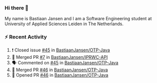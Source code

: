 ### Hi there 👋

My name is Bastiaan Jansen and I am a Software Engineering student at University of Applied Sciences Leiden in The Netherlands. 

### ⚡ Recent Activity
<!--START_SECTION:activity-->
1. ❗️ Closed issue [#45](https://github.com/BastiaanJansen/OTP-Java/issues/45) in [BastiaanJansen/OTP-Java](https://github.com/BastiaanJansen/OTP-Java)
2. 🎉 Merged PR [#7](https://github.com/BastiaanJansen/IPRWC-API/pull/7) in [BastiaanJansen/IPRWC-API](https://github.com/BastiaanJansen/IPRWC-API)
3. 🗣 Commented on [#45](https://github.com/BastiaanJansen/OTP-Java/issues/45) in [BastiaanJansen/OTP-Java](https://github.com/BastiaanJansen/OTP-Java)
4. 🎉 Merged PR [#46](https://github.com/BastiaanJansen/OTP-Java/pull/46) in [BastiaanJansen/OTP-Java](https://github.com/BastiaanJansen/OTP-Java)
5. 💪 Opened PR [#46](https://github.com/BastiaanJansen/OTP-Java/pull/46) in [BastiaanJansen/OTP-Java](https://github.com/BastiaanJansen/OTP-Java)
<!--END_SECTION:activity-->

<!--
**BastiaanJansen/BastiaanJansen** is a ✨ _special_ ✨ repository because its `README.md` (this file) appears on your GitHub profile.

Here are some ideas to get you started:

- 🔭 I’m currently working on ...
- 🌱 I’m currently learning ...
- 👯 I’m looking to collaborate on ...
- 🤔 I’m looking for help with ...
- 💬 Ask me about ...
- 📫 How to reach me: ...
- 😄 Pronouns: ...
- ⚡ Fun fact: ...
-->
